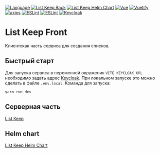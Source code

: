 [![Language](https://img.shields.io/badge/Language-English-blue.svg)](README.md)
[![List Keep Back](https://img.shields.io/badge/List%20Keep-Back-informational.svg)](https://github.com/vanbv/list-keep)
[![List Keep Helm Chart](https://img.shields.io/badge/List%20Keep-Helm%20Chart-informational.svg)](https://github.com/vanbv/list-keep-chart)
[![Vue](https://img.shields.io/badge/-Vue-yellowgreen)](https://vuejs.org)
[![Vuetify](https://img.shields.io/badge/-Vuetify-informational)](https://vuetifyjs.com)
[![axios](https://img.shields.io/badge/-axios-orange)](https://github.com/axios/axios)
[![ESLint](https://img.shields.io/badge/-ESLint-blueviolet)](https://eslint.org)
[![ESLint](https://img.shields.io/badge/-Font%20Awesome-green)](https://fontawesome.com)
[![Keycloak](https://img.shields.io/badge/-Keycloak-blue)](https://www.keycloak.org/)

# List Keep Front
Клиентская часть сервиса для создания списков.

## Быстрый старт
Для запуска сервиса в переменной окружения `VITE_KEYCLOAK_URL` необходимо задать адрес
[Keycloak](https://www.keycloak.org/). При локальном запуске это можно сделать в файле `.env.local`. Команда для
запуска:
```
yarn run dev
```
## Серверная часть
[List Keep](https://github.com/vanbv/list-keep)

## Helm chart
[List Keep Helm Chart](https://github.com/vanbv/list-keep-chart)
